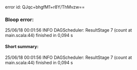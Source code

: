 error id: QJqc+bhgfM1+r8Y/ThMvzw==
### Bloop error:

25/06/18 00:01:56 INFO DAGScheduler: ResultStage 7 (count at main.scala:44) finished in 0,094 s
#### Short summary: 

25/06/18 00:01:56 INFO DAGScheduler: ResultStage 7 (count at main.scala:44) finished in 0,094 s